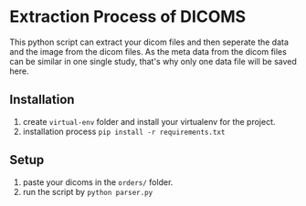 # Extraction Process of DICOMS
This python script can extract your dicom files and then seperate the data and the image from the dicom files. As the meta data from the dicom files can be similar in one single study, that's why only one data file will be saved here.

## Installation
1. create `virtual-env` folder and install your virtualenv for the project.
2. installation process `pip install -r requirements.txt`

## Setup
1. paste your dicoms in the `orders/` folder.
2. run the script by `python parser.py`
